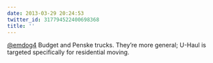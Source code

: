 ```yaml
---
date: 2013-03-29 20:24:53
twitter_id: 317794522400698368
title: ''
---
```




[@emdog4](https://twitter.com/emdog4) Budget and Penske trucks. They’re more general; U-Haul is targeted specifically for residential moving.
